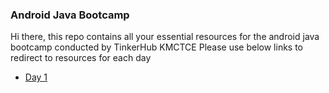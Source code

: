 ### Android Java Bootcamp
Hi there, this repo contains all your essential resources for the android java bootcamp conducted by TinkerHub KMCTCE
Please use below links to redirect to resources for each day
- [Day 1]('')
